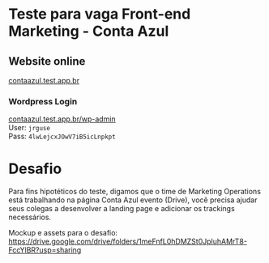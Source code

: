 # Teste para vaga Front-end Marketing - Conta Azul
## Website online
[contaazul.test.app.br](https://contaazul.test.app.br/)
### Wordpress Login
[contaazul.test.app.br/wp-admin](https://contaazul.test.app.br/wp-admin/)<br>
User: `jrguse`<br>
Pass: `4lwLejcxJOwV7iB5icLnpkpt`


# Desafio
Para fins hipotéticos do teste, digamos que o time de Marketing Operations está trabalhando na página Conta Azul evento (Drive), você precisa ajudar seus colegas a desenvolver a landing page e adicionar os trackings necessários.

Mockup e assets para o desafio:
https://drive.google.com/drive/folders/1meFnfL0hDMZSt0JpluhAMrT8-FccYlBR?usp=sharing


